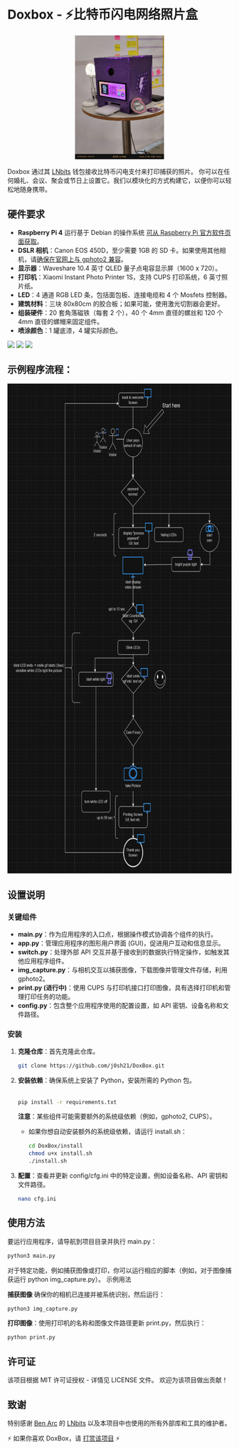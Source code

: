 
# Doxbox - ⚡️比特币闪电网络照片盒

<p align="center">
<img src="https://raw.githubusercontent.com/j0sh21/DoxBox/main/docs/images/Box.jpeg" width="200">
</p>

Doxbox 通过其 [LNbits](https://github.com/lnbits/lnbits) 钱包接收比特币闪电支付来打印捕获的照片。
你可以在任何婚礼、会议、聚会或节日上设置它。我们以模块化的方式构建它，以便你可以轻松地随身携带。


## 硬件要求

- **Raspberry Pi 4** 运行基于 Debian 的操作系统 [可从 Raspberry Pi 官方软件页面获取](https://www.raspberrypi.com/software/operating-systems/)。
- **DSLR 相机**：Canon EOS 450D，至少需要 1GB 的 SD 卡。如果使用其他相机，请[确保在官网上与 gphoto2 兼容](http://www.gphoto.org/proj/libgphoto2/support.php)。
- **显示器**：Waveshare 10.4 英寸 QLED 量子点电容显示屏（1600 x 720）。
- **打印机**：Xiaomi Instant Photo Printer 1S，支持 CUPS 打印系统，6 英寸照片纸。
- **LED**：4 通道 RGB LED 条，包括面包板、连接电缆和 4 个 Mosfets 控制器。
- **建筑材料**：三块 80x80cm 的胶合板；如果可能，使用激光切割器会更好。
- **组装硬件**：20 套角落磁铁（每套 2 个），40 个 4mm 直径的螺丝和 120 个 4mm 直径的螺帽来固定组件。
- **喷涂颜色**：1 罐底漆，4 罐实际颜色。


  
<img src="https://github.com/j0sh21/DoxBox/assets/63317640/384280e0-cc6e-4bd0-9953-c318b5e12f15" height="200">
<img src="https://github.com/j0sh21/DoxBox/assets/63317640/e446af16-d840-4cbc-87f9-3d5f67b3a15d" height="200">
<img src="https://github.com/j0sh21/DoxBox/assets/63317640/4bcc6965-a1fa-41e5-8d07-cc7e3280bc58" height="200">

  
## 示例程序流程：

<img src="docs/images/flowchart.JPG" height="1100">

## 设置说明

### 关键组件

- **main.py**：作为应用程序的入口点，根据操作模式协调各个组件的执行。
- **app.py**：管理应用程序的图形用户界面 (GUI)，促进用户互动和信息显示。
- **switch.py**：处理外部 API 交互并基于接收到的数据执行特定操作，如触发其他应用程序组件。
- **img_capture.py**：与相机交互以捕获图像，下载图像并管理文件存储，利用 gphoto2。
- **print.py (进行中)**：使用 CUPS 与打印机接口打印图像，具有选择打印机和管理打印任务的功能。
- **config.py**：包含整个应用程序使用的配置设置，如 API 密钥、设备名称和文件路径。

### 安装

1. **克隆仓库**：首先克隆此仓库。

   ```sh
   git clone https://github.com/j0sh21/DoxBox.git
    ```
2. **安装依赖**：确保系统上安装了 Python，安装所需的 Python 包。

    ```sh

    pip install -r requirements.txt
    ```
    **注意**：某些组件可能需要额外的系统级依赖（例如，gphoto2, CUPS）。
   

   - 如果你想自动安装额外的系统级依赖，请运行 install.sh：
      ```sh
      cd DoxBox/install
      chmod u+x install.sh
      ./install.sh

3. **配置**：查看并更新 config/cfg.ini 中的特定设置，例如设备名称、API 密钥和文件路径。
   ```sh
   nano cfg.ini
## 使用方法

要运行应用程序，请导航到项目目录并执行 main.py：

 ```sh
python3 main.py
 ```
对于特定功能，例如捕获图像或打印，你可以运行相应的脚本（例如，对于图像捕获运行 python img_capture.py）。
示例用法

**捕获图像** 确保你的相机已连接并被系统识别，然后运行：

 ```sh
python3 img_capture.py
 ```
**打印图像**：使用打印机的名称和图像文件路径更新 print.py，然后执行：
 ```sh
 python print.py
 ```
## 许可证
该项目根据 MIT 许可证授权 - 详情见 LICENSE 文件。
欢迎为该项目做出贡献！

## 致谢
特别感谢 [Ben Arc](https://github.com/arcbtc) 的 [LNbits](https://github.com/lnbits/lnbits) 以及本项目中也使用的所有外部库和工具的维护者。

 ⚡️ 如果你喜欢 DoxBox，请 [打赏该项目](https://legend.lnbits.com/lnurlp/link/4Wc7ZE) ⚡️


